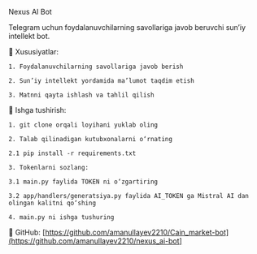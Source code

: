 Nexus AI Bot

Telegram uchun foydalanuvchilarning savollariga javob beruvchi sun’iy intellekt bot.

📌 Xususiyatlar:

    1. Foydalanuvchilarning savollariga javob berish
    
    2. Sun’iy intellekt yordamida ma’lumot taqdim etish
    
    3. Matnni qayta ishlash va tahlil qilish


🚀 Ishga tushirish:

    1. git clone orqali loyihani yuklab oling
    
    2. Talab qilinadigan kutubxonalarni o‘rnating
    
    2.1 pip install -r requirements.txt

    3. Tokenlarni sozlang:

    3.1 main.py faylida TOKEN ni o‘zgartiring  

    3.2 app/handlers/generatsiya.py faylida AI_TOKEN ga Mistral AI dan olingan kalitni qo‘shing
    
    4. main.py ni ishga tushuring

🔗 GitHub: [https://github.com/amanullayev2210/Cain_market-bot](https://github.com/amanullayev2210/nexus_ai-bot]
